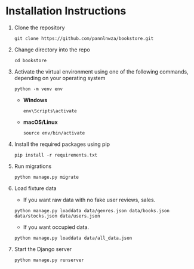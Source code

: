 # Installation Instructions
1. Clone the repository
   ```
   git clone https://github.com/pannlnwza/bookstore.git
   ```
2. Change directory into the repo
   ```
   cd bookstore
   ```

3. Activate the virtual environment using one of the following commands, depending on your operating system

    ```shell
    python -m venv env
    ```
    - **Windows**
    
      ```shell
      env\Scripts\activate
      ```
    
    - **macOS/Linux**
    
        ```shell
        source env/bin/activate
        ```

4. Install the required packages using pip
   ```shell
   pip install -r requirements.txt
   ```

5. Run migrations
   ```shell
   python manage.py migrate
   ```
   
6. Load fixture data
   - If you want raw data with no fake user reviews, sales.   
   ```shell
   python manage.py loaddata data/genres.json data/books.json data/stocks.json data/users.json
   ```
   - If you want occupied data.
   ```shell
   python manage.py loaddata data/all_data.json
   
7. Start the Django server
   ```shell
   python manage.py runserver
   ```
